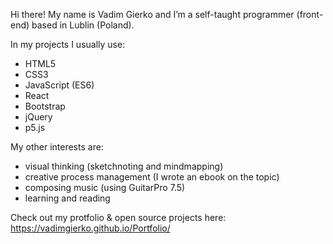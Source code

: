 Hi there! My name is Vadim Gierko and I’m a self-taught programmer (front-end) based in Lublin (Poland).

In my projects I usually use:

- HTML5
- CSS3
- JavaScript (ES6)
- React
- Bootstrap
- jQuery
- p5.js

My other interests are:

- visual thinking (sketchnoting and mindmapping)
- creative process management (I wrote an ebook on the topic)
- composing music (using GuitarPro 7.5)
- learning and reading

Check out my protfolio & open source projects here: https://vadimgierko.github.io/Portfolio/

